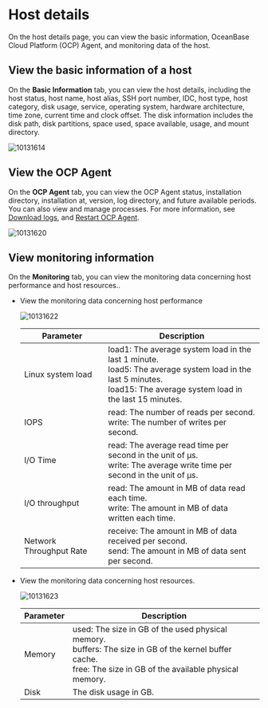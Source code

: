 # Host details

On the host details page, you can view the basic information, OceanBase Cloud Platform (OCP) Agent, and monitoring data of the host.

## View the basic information of a host

On the **Basic Information** tab, you can view the host details, including the host status, host name, host alias, SSH port number, IDC, host type, host category, disk usage, service, operating system, hardware architecture, time zone, current time and clock offset. The disk information includes the disk path, disk partitions, space used, space available, usage, and mount directory.

![10131614](https://obbusiness-private.oss-cn-shanghai.aliyuncs.com/doc/img/ocp/%E4%B8%BB%E6%9C%BA%E8%AF%A6%E6%83%852.png)

## View the OCP Agent

On the **OCP Agent** tab, you can view the OCP Agent status, installation directory, installation at, version, log directory, and future available periods. You can also view and manage processes. For more information, see [Download logs](../../4.cluster-features/2.basic-operations/16.download-log.md), and [Restart OCP Agent](../../6.host-features/4.restart-the-ocp-agent.md).

![10131620](https://obbusiness-private.oss-cn-shanghai.aliyuncs.com/doc/img/ocp/agent2.png)

## View monitoring information

On the **Monitoring** tab, you can view the monitoring data concerning host performance and host resources..

* View the monitoring data concerning host performance

  ![10131622](https://help-static-aliyun-doc.aliyuncs.com/assets/img/en-US/3814306461/p338366.png)
  
  |        Parameter        |                                                                                            Description                                                                                             |
  |-------------------------|----------------------------------------------------------------------------------------------------------------------------------------------------------------------------------------------------|
  | Linux system load       | load1: The average system load in the last 1 minute. </br>load5: The average system load in the last 5 minutes.</br> load15: The average system load in the last 15 minutes. |
  | IOPS                    | read: The number of reads per second. </br> write: The number of writes per second.                                                                                                     |
  | I/O Time                | read: The average read time per second in the unit of µs. </br> write: The average write time per second in the unit of µs.                                                             |
  | I/O throughput          | read: The amount in MB of data read each time. </br> write: The amount in MB of data written each time.                                                                                 |
  | Network Throughput Rate | receive: The amount in MB of data received per second.  </br>send: The amount in MB of data sent per second.                                                                            |

* View the monitoring data concerning host resources.

  ![10131623](https://help-static-aliyun-doc.aliyuncs.com/assets/img/en-US/4814306461/p338367.png)
  
  | Parameter |                                                                                          Description                                                                                           |
  |-----------|------------------------------------------------------------------------------------------------------------------------------------------------------------------------------------------------|
  | Memory    | used: The size in GB of the used physical memory.  </br>buffers: The size in GB of the kernel buffer cache.  </br>free: The size in GB of the available physical memory. |
  | Disk      | The disk usage in GB.                                                                                                                                                                          |
